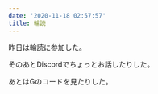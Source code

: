 ```yaml
---
date: '2020-11-18 02:57:57'
title: 輪読
---
```


昨日は輪読に参加した。

そのあとDiscordでちょっとお話したりした。

あとはGのコードを見たりした。